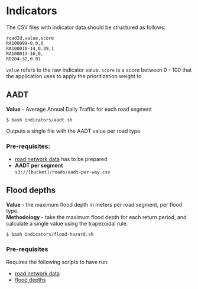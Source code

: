 # Indicators
The CSV files with indicator data should be structured as follows:

``` csv
roadId,value,score
RA100099-0,0,0
RA100010-14,0.39,1
RA100013-16,0,
RD204-32,0.01
```

`value` refers to the raw indicator value.
`score` is a score between 0 - 100 that the application uses to apply the prioritization weight to.

## AADT

**Value** - Average Annual Daily Traffic for each road segment

```
$ bash indicators/aadt.sh
```

Outputs a single file with the AADT value per road type.

### Pre-requisites:

* [road network data](../road-network) has to be prepared
* **AADT per segment**  
`s3://[bucket]/roads/aadt-per-way.csv`  

## Flood depths

**Value** - the maximum flood depth in meters per road segment, per flood type.  
**Methodology** - take the maximum flood depth for each return period, and calculate a single value using the trapezoidal rule.

```
$ bash indicators/flood-hazard.sh
```

### Pre-requisites
Requires the following scripts to have run:

* [road network data](../road-network)
* [flood depths](../floods)
